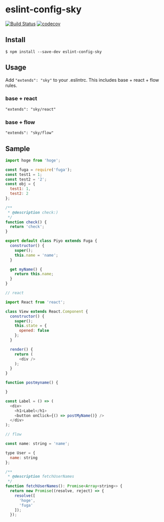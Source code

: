 # eslint-config-sky

[![Build Status](https://travis-ci.org/lint-config/eslint-config-sky.svg?branch=master)](https://travis-ci.org/lint-config/eslint-config-sky)
[![codecov](https://codecov.io/gh/lint-config/eslint-config-sky/branch/master/graph/badge.svg)](https://codecov.io/gh/lint-config/eslint-config-sky)

## Install
```
$ npm install --save-dev eslint-config-sky
```

## Usage
Add `"extends": "sky"` to your .eslintrc.
This includes base + react + flow rules.

### base + react
`"extends": "sky/react"`

### base + flow
`"extends": "sky/flow"`

## Sample

```javascript
import hoge from 'hoge';

const fuga = require('fuga');
const test1 = 1;
const test2 = '2';
const obj = {
  test1: 1,
  test2: 2
};

/**
 * @description check:)
 */
function check() {
  return 'check';
}

export default class Piyo extends Fuga {
  constructor() {
    super();
    this.name = 'name';
  }

  get myName() {
    return this.name;
  }
}
```

```javascript
// react

import React from 'react';

class View extends React.Component {
  constructor() {
    super();
    this.state = {
      opened: false
    };
  }

  render() {
    return (
      <div />
    );
  }
}

function postmyname() {

}

const Label = () => (
  <div>
    <h1>Label</h1>
    <button onClick={() => postMyName()} />
  </div>
);
```

```javascript
// flow

const name: string = 'name';

type User = {
  name: string
};

/**
 * @description fetchUserNames
 */
function fetchUserNames(): Promise<Array<string>> {
  return new Promise((resolve, reject) => {
    resolve([
      'hoge',
      'fuga'
    ]);
  });
```
